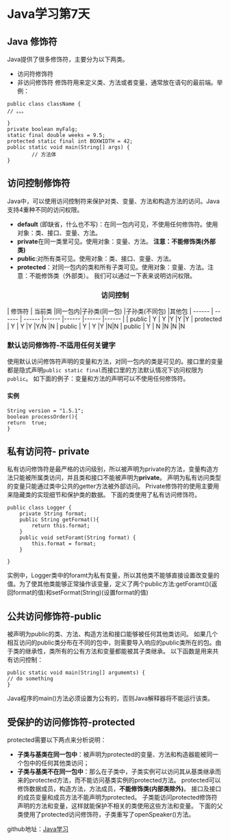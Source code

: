 # Java学习第7天
## Java 修饰符

Java提供了很多修饰符，主要分为以下两类。
* 访问符修饰符
* 非访问修饰符
修饰符用来定义类、方法或者变量，通常放在语句的最前端。举例：

```
public class className {
// 。。。
	
}
private boolean myFalg;
static final double weeks = 9.5;
protected static final int BOXWIDTH = 42;
public static void main(String[] args) {
		// 方法体	
}
```
## 访问控制修饰符
Java中，可以使用访问控制符来保护对类、变量、方法和构造方法的访问。Java支持4重种不同的访问权限。
* **default** (即缺省，什么也不写)：在同一包内可见，不使用任何修饰符。使用对象：类、接口、变量、方法。
* **private**在同一类里可见。使用对象：变量、方法。 **注意：不能修饰类(外部类)**
* **public**:对所有类可见。使用对象：类、接口、变量、方法。
* **protected**：对同一包内的类和所有子类可见。使用对象：变量、方法。注意：不能修饰类（外部类）。
我们可以通过一下表来说明访问权限。
<center><h3>访问控制</center>

| 修饰符 | 当前类 |同一包内|子孙类(同一包) |子孙类(不同包) |其他包 
| ------ | ------ | ------ |------ |------ |------ |------ |
| public | Y | Y |Y |Y |Y
| protected | Y | Y |Y |Y/N |N
| public | Y | Y |Y |N|N
| public | Y | N |N |N |N
 
### 默认访问修饰符-不适用任何关键字
使用默认访问修饰符声明的变量和方法，对同一包内的类是可见的。接口里的变量都是隐式声明`public static final`而接口里的方法默认情况下访问权限为`public`。
如下面的例子：变量和方法的声明可以不使用任何修饰符。
#### 实例
```
String version = "1.5.1";
boolean processOrder(){
return  true;
}
```
## 私有访问符- private
私有访问修饰符是最严格的访问级别，所以被声明为private的方法，变量构造方法只能被所属类访问，并且类和接口不能被声明为**private**。
声明为私有访问类型的变量只能通过类中公共的getter方法被外部访问。
Private修饰符的使用主要用来隐藏类的实现细节和保护类的数据。
下面的类使用了私有访问修饰符。
```
public class Logger {
	private String format;
	public String getFormat(){
		return this.format;
	}
	public void setForamt(String format) {
		this.format = format;
	}

}
```
实例中，Logger类中的foramt为私有变量，所以其他类不能够直接设置改变量的值。为了使其他类能够正常操作该变量，定义了两个public方法:getForamt()(返回format的值)和setFormat(String)(设置format的值)
## 公共访问修饰符-public
被声明为public的类、方法、构造方法和接口能够被任何其他类访问。
如果几个相互访问的public类分布在不同的包中，则需要导入响应的public类所在的包。由于类的继承性，类所有的公有方法和变量都能被其子类继承。
以下函数是用来共有访问控制：
```
public static void main(String[] argumemts) {
// do something
}
```
Java程序的main()方法必须设置为公有的，否则Java解释器将不能运行该类。
## 受保护的访问修饰符-protected
protected需要以下两点来分析说明：
* **子类与基类在同一包中**：被声明为protected的变量、方法和构造器能被同一个包中的任何其他类访问；
* **子类与基类不在同一包中**：那么在子类中，子类实例可以访问其从基类继承而来的protected方法，而不能访问基类实例的protected方法。
protected可以修饰数据成员，构造方法，方法成员，**不能修饰类(内部类除外)**。
接口及接口的成员变量和成员方法不能声明为protected。
子类能访问protected修饰符声明的方法和变量，这样就能保护不相关的类使用这些方法和变量。
下面的父类使用了protected访问修饰符，子类重写了openSpeaker()方法。






github地址：[Java学习](https://github.com/shaveKevin/SKJAVALearning)




